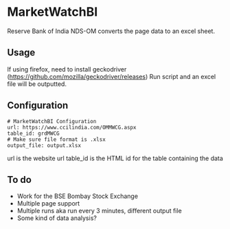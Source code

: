# MarketWatchBI
Reserve Bank of India NDS-OM converts the page data to an excel sheet.

## Usage
If using firefox, need to install geckodriver (https://github.com/mozilla/geckodriver/releases)
Run script and an excel file will be outputted.

## Configuration
```
# MarketWatchBI Configuration
url: https://www.ccilindia.com/OMMWCG.aspx
table_id: grdMWCG
# Make sure file format is .xlsx
output_file: output.xlsx
```
url is the website url
table_id is the HTML id for the table containing the data

## To do
  - Work for the BSE Bombay Stock Exchange
  - Multiple page support
  - Multiple runs aka run every 3 minutes, different output file
  - Some kind of data analysis?
